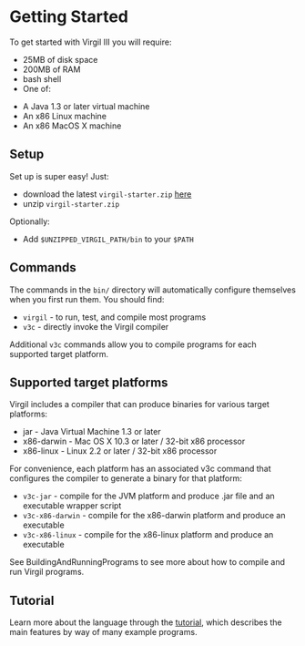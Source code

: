 # Getting Started #

To get started with Virgil III you will require:

  * 25MB of disk space
  * 200MB of RAM
  * bash shell
  * One of:
   - A Java 1.3 or later virtual machine
   - An x86 Linux machine
   - An x86 MacOS X machine

## Setup ##

Set up is super easy! Just:

  * download the latest `virgil-starter.zip` [here](http://code.google.com/p/virgil/downloads/detail?name=virgil-starter-20120611.zip)
  * unzip `virgil-starter.zip`

Optionally:

  * Add `$UNZIPPED_VIRGIL_PATH/bin` to your `$PATH`

## Commands ##

The commands in the `bin/` directory will automatically configure themselves when you first run them. You should find:

  * `virgil` - to run, test, and compile most programs
  * `v3c` - directly invoke the Virgil compiler

Additional `v3c` commands allow you to compile programs for each supported target platform.

## Supported target platforms ##

Virgil includes a compiler that can produce binaries for various target platforms:

  * jar - Java Virtual Machine 1.3 or later
  * x86-darwin - Mac OS X 10.3 or later / 32-bit x86 processor
  * x86-linux - Linux 2.2 or later / 32-bit x86 processor

For convenience, each platform has an associated v3c command that configures the compiler to generate a binary for that platform:

  * `v3c-jar` - compile for the JVM platform and produce .jar file and an executable wrapper script
  * `v3c-x86-darwin` - compile for the x86-darwin platform and produce an executable
  * `v3c-x86-linux` - compile for the x86-linux platform and produce an executable

See BuildingAndRunningPrograms to see more about how to compile and run Virgil programs.

## Tutorial ##

Learn more about the language through the [tutorial](Tutorial.md), which describes the main features by way of many example programs.

